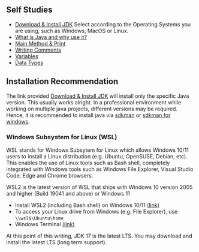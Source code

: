 ## Self Studies

- [Download & Install JDK](https://www.oracle.com/java/technologies/downloads) Select according to the Operating Systems you are using, such as Windows, MacOS or Linux.
- [What is Java and why use it?](https://www.w3schools.com/java/java_intro.asp)
- [Main Method & Print](https://www.w3schools.com/java/java_syntax.asp)
- [Writing Comments](https://www.w3schools.com/java/java_comments.asp)
- [Variables](https://www.w3schools.com/java/java_variables.asp)
- [Data Types](https://www.w3schools.com/java/java_data_types.asp)

## Installation Recommendation

The link provided [Download & Install JDK](https://www.oracle.com/java/technologies/downloads) will install only the specific Java version. This usually works alright. In a professional environment while working on multiple java projects, different versions may be required. Hence, it is recommended to install java via [sdkman](sdkman.io) or [sdkman for windows](https://medium.com/@gayanper/sdkman-on-windows-661976238042).

### Windows Subsystem for Linux (WSL)

WSL stands for Windows Subsytem for Linux which allows Windows 10/11 users to install a Linux distribution (e.g. Ubuntu, OpenSUSE, Debian, etc). This enables the use of Linux tools such as Bash shell, completely integrated with Windows tools such as Windows File Explorer, Visual Studio Code, Edge and Chrome browsers. 

WSL2 is the latest version of WSL that ships with Windows 10 version 2005 and higher (Build 19041 and above) or Windows 11

- Install WSL2 (including Bash shell) on Windows 10/11 [(link)](https://docs.microsoft.com/en-us/windows/wsl/install) 
- To access your Linux drive from Windows (e.g. File Explorer), use `\\wsl$\Ubuntu\home`
- Windows Terminal [(link)](https://docs.microsoft.com/en-us/windows/terminal/)

At this point of this writing, JDK 17 is the latest LTS. You may download and install the latest LTS (long term support).

